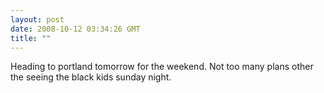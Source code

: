 ```yaml
---
layout: post
date: 2008-10-12 03:34:26 GMT
title: ""
---
```

Heading to portland tomorrow for the weekend. Not too many plans other the seeing the black kids sunday night.